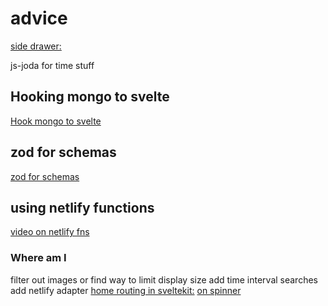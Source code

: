 # advice

[side drawer:](https://www.w3schools.com/howto/tryit.asp?filename=tryhow_js_sidenav)

js-joda for time stuff

## Hooking mongo to svelte

[Hook mongo to svelte](https://www.youtube.com/watch?v=gwktlvFHLMA)

## zod for schemas

[zod for schemas](https://zod.dev/?id=ip-addresses)

## using netlify functions

[video on netlify fns](https://www.youtube.com/watch?v=qHUMu7ZGQwo)

### Where am I

filter out images or find way to limit display size
add time interval searches
add netlify adapter
[home routing in sveltekit:](https://stackoverflow.com/questions/68187584/how-to-route-programmatically-in-sveltekit)
[on spinner](https://www.ratamero.com/blog/showing-a-loading-spinner-when-navigation-is-delayed-in-sveltekit)
